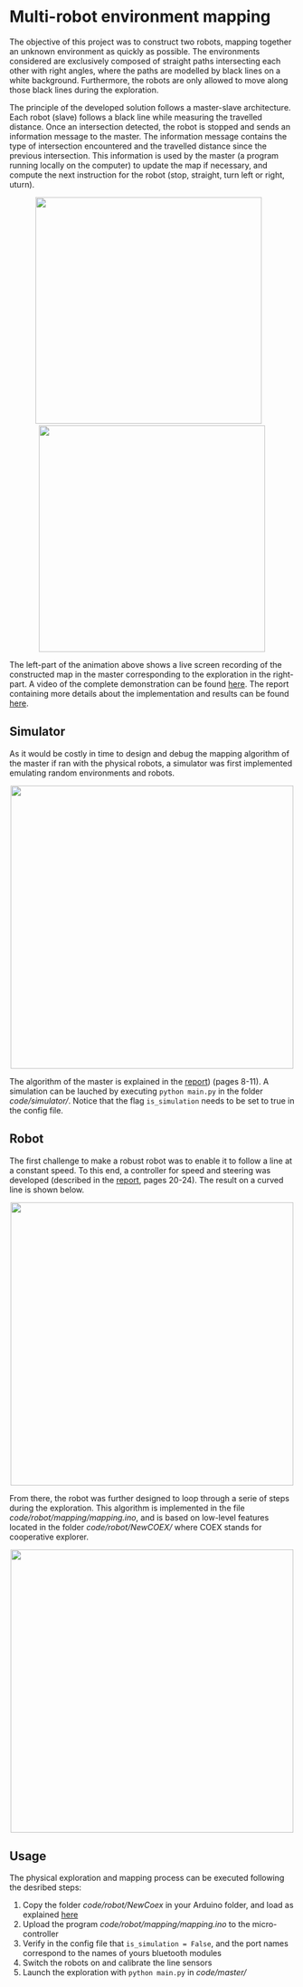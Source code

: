 # Multi-robot environment mapping 

The objective of this project was to construct two robots, mapping together an unknown environment as quickly as possible. The environments considered are exclusively composed of straight paths intersecting each other with right angles, where the paths are modelled by black lines on a white background. Furthermore, the robots are only allowed to move along those black lines during the exploration.

The principle of the developed solution follows a master-slave architecture. Each robot (slave) follows a black line while measuring the travelled distance. Once an intersection detected, the robot is stopped and sends an information message to the master. The information message contains the type of intersection encountered and the travelled distance since the previous intersection. This information is used by the master (a program running locally on the computer) to update the map if necessary, and compute the next instruction for the robot (stop, straight, turn left or right, uturn). 

<p align="center">
    <img width="400" src="gifs/gif-exploration.gif">&nbsp;&nbsp;&nbsp;
    <img width="400" src="gifs/gif-exploration.gif">
</p>

The left-part of the animation above shows a live screen recording of the constructed map in the master corresponding to the exploration in the right-part. A video of the complete demonstration can be found [here](https://drive.google.com/open?id=1ME8fCJpkcRnWXxbQvov_Zuj6nKWd1-8V). The report containing more details about the implementation and results can be found [here](report/personal-project.pdf).

## Simulator
As it would be costly in time to design and debug the mapping algorithm of the master if ran with the physical robots, a simulator was first implemented emulating random environments and robots. 

<p align="center">
    <img width="500" src="gifs/gif-simul.gif">
</p>

The algorithm of the master is explained in the [report](report/personal-project.pdf)) (pages 8-11). A simulation can be lauched by executing <code>python main.py</code> in the folder *code/simulator/*. Notice that the flag <code>is_simulation</code> needs to be set to true in the config file.

## Robot
The first challenge to make a robust robot was to enable it to follow a line at a constant speed. To this end, a controller for speed and steering was developed (described in the [report](report/personal-project.pdf), pages 20-24). The result on a curved line is shown below.

<p align="center">
    <img width="500" src="gifs/gif-control.gif">
</p>

From there, the robot was further designed to loop through a serie of steps during the exploration. This algorithm is implemented in the file *code/robot/mapping/mapping.ino*, and is based on low-level features located in the folder *code/robot/NewCOEX/* where COEX stands for cooperative explorer. 

<p align="center">
    <img width="500" src="gifs/gif-steps.gif">
</p>

## Usage
The physical exploration and mapping process can be executed following the desribed steps:
1. Copy the folder *code/robot/NewCoex* in your Arduino folder, and load as explained [here](https://www.arduino.cc/en/guide/libraries)
2. Upload the program *code/robot/mapping/mapping.ino* to the micro-controller
3. Verify in the config file that <code>is_simulation = False</code>, and the port names correspond to the names of yours bluetooth modules
4. Switch the robots on and calibrate the line sensors
5. Launch the exploration with <code>python main.py</code> in *code/master/*





